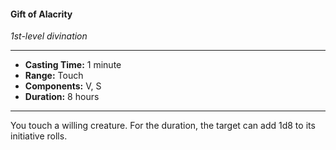 #### Gift of Alacrity
*1st-level divination*
___
- **Casting Time:** 1 minute
- **Range:** Touch
- **Components:** V, S
- **Duration:** 8 hours
___
You touch a willing creature. For the duration, the target can add 1d8 to its initiative rolls.